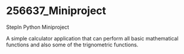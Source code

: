 # 256637_Miniproject
StepIn Python Miniproject

A simple calculator application that can perform all basic mathematical functions and also some of the trignometric functions.
